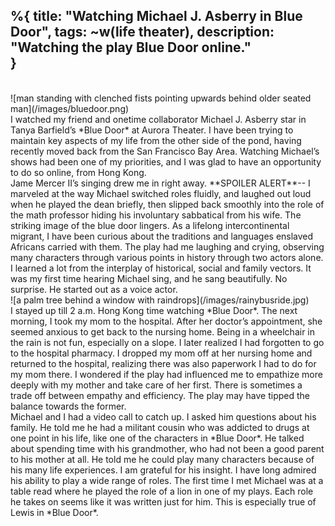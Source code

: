 %{
  title: "Watching Michael J. Asberry in Blue Door",
  tags: ~w(life theater),
  description: "Watching the play Blue Door online."    
}
---
<br>
![man standing with clenched fists pointing upwards behind older seated man](/images/bluedoor.png)
<br>
I watched my friend and onetime collaborator Michael J. Asberry star in Tanya Barfield’s *Blue Door* at Aurora Theater. I have been trying to maintain key aspects of my life from the other side of the pond, having recently moved back from the San Francisco Bay Area. Watching Michael’s shows had been one of my priorities, and I was glad to have an opportunity to do so online, from Hong Kong.
<br>
Jame Mercer II’s singing drew me in right away. **SPOILER ALERT**-- I marveled at the way Michael switched roles fluidly, and laughed out loud when he played the dean briefly, then slipped back smoothly into the role of the math professor hiding his involuntary sabbatical from his wife. The striking image of the blue door lingers. As a lifelong intercontinental migrant, I have been curious about the traditions and languages enslaved Africans carried with them. The play had me laughing and crying, observing many characters through various points in history through two actors alone. I learned a lot from the interplay of historical, social and family vectors. It was my first time hearing Michael sing, and he sang beautifully. No surprise. He started out as a voice actor.
<br>
![a palm tree behind a window with raindrops](/images/rainybusride.jpg)
<br>
I stayed up till 2 a.m. Hong Kong time watching *Blue Door*. The next morning, I took my mom to the hospital. After her doctor’s appointment, she seemed anxious to get back to the nursing home. Being in a wheelchair in the rain is not fun, especially on a slope. I later realized I had forgotten to go to the hospital pharmacy. I dropped my mom off at her nursing home and returned to the hospital, realizing there was also paperwork I had to do for my mom there. I wondered if the play had influenced me to empathize more deeply with my mother and take care of her first. There is sometimes a trade off between empathy and efficiency. The play may have tipped the balance towards the former.
<br>
Michael and I had a video call to catch up. I asked him questions about his family. He told me he had a militant cousin who was addicted to drugs at one point in his life, like one of the characters in *Blue Door*. He talked about spending time with his grandmother, who had not been a good parent to his mother at all. He told me he could play many characters because of his many life experiences. I am grateful for his insight. I have long admired his ability to play a wide range of roles. The first time I met Michael was at a table read where he played the role of a lion in one of my plays. Each role he takes on seems like it was written just for him. This is especially true of Lewis in *Blue Door*.